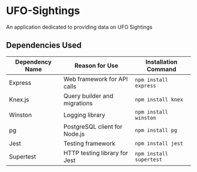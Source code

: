 # UFO-Sightings
An application dedicated to providing data on UFO Sightings

## Dependencies Used
| Dependency Name | Reason for Use                 | Installation Command |
|-----------------|--------------------------------|----------------------|
| Express         | Web framework for API calls    | `npm install express` |
| Knex.js         | Query builder and migrations   | `npm install knex`    |
| Winston         | Logging library                | `npm install winston` |
| pg              | PostgreSQL client for Node.js  | `npm install pg`     |
| Jest            | Testing framework              | `npm install jest` |
| Supertest       | HTTP testing library for Jest  | `npm install supertest` |



